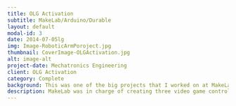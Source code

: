 ```yaml
---
title: OLG Activation
subtitle: MakeLab/Arduino/Durable 
layout: default
modal-id: 3
date: 2014-07-05lg
img: Image-RoboticArmPoroject.jpg
thumbnail: CoverImage-OLGActivation.jpg
alt: image-alt
project-date: Mechatronics Engineering
client: OLG Activation
category: Complete
background: This was one of the big projects that I worked on at MakeLab. OLG wanted an activation trailer that has three physical video games for the PanAm Games. The trailer traveled all over Ontario for 2 months and thousands of people experienced the game.
description: MakeLab was in charge of creating three video game controller. Three games were Relay, Kayak, and a Hand Cycle. I came in the project half way, so I was mainly working on the sensor embedding to the physical parts and interfacing with a PC to send keyboard commands. We used varies sensors such as pressure pads, Piezo sensors, reed switches and gyroscope to make a custom game controllers. Individual game controllers were connected to data acquisition board (Arduino based boards) and sent keyboard presses to the PC as a HID device. It was a fun project and the main challenges were to create a unique solution to be intuitive and extremely durable. I never worked on a publicly used technology piece and I learnt a lot about engineering design choices on how to make things durable, because if there are (roughly) 5000 random people using this for a game and they are excited, I guarantee you that they will try to break it! 
---
```


